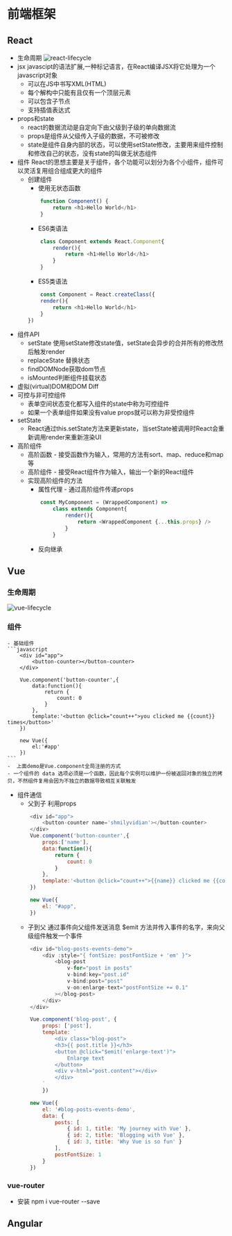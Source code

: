 # 前端框架
## React
- 生命周期
![react-lifecycle](../images/react-lifecycle.png)
- jsx javascipt的语法扩展,一种标记语言，在React编译JSX将它处理为一个javascript对象
    - 可以在JS中书写XML(HTML)
    - 每个解构中只能有且仅有一个顶层元素
    - 可以包含子节点
    - 支持插值表达式
- props和state
    - react的数据流动是自定向下由父级到子级的单向数据流
    - props是组件从父级传入子级的数据，不可被修改
    - state是组件自身内部的状态，可以使用setState修改，主要用来组件控制和修改自己的状态，没有state的叫做无状态组件
- 组件 React的思想主要是关于组件，各个功能可以划分为各个小组件，组件可以灵活复用组合组成更大的组件
    - 创建组件
        - 使用无状态函数
        ```javascript
            function Component() {
                return <h1>Hello World</h1>
            }
        ```
        - ES6类语法 
        ```javascript
            class Component extends React.Component{
                render(){
                    return <h1>Hello World</h1>
                }
            }
        ```
        - ES5类语法 
        ```javascript
            const Component = React.createClass({
            render(){
                return <h1>Hello World</h1>
            }
        })
        ```
- 组件API
    - setState 使用setState修改state值，setState会异步的合并所有的修改然后触发render
    - replaceState 替换状态 
    - findDOMNode获取dom节点
    - isMounted判断组件挂载状态
- 虚拟(virtual)DOM和DOM Diff
- 可控与非可控组件
    - 表单空间状态变化都写入组件的state中称为可控组件
    - 如果一个表单组件如果没有value props就可以称为非受控组件
- setState
    - React通过this.setState方法来更新state，当setState被调用时React会重新调用render来重新渲染UI
- 高阶组件
    - 高阶函数 - 接受函数作为输入，常用的方法有sort、map、reduce和map等
    - 高阶组件 - 接受React组件作为输入，输出一个新的React组件
    - 实现高阶组件的方法
        - 属性代理 - 通过高阶组件传递props
        ```javascript
            const MyComponent = (WrappedComponent) => 
                class extends Component{
                    render(){
                        return <WrappedComponent {...this.props} />
                    }
                }
        ```
        - 反向继承 
## Vue
### 生命周期
![vue-lifecycle](../images/lifecycle.png)
### 组件
    - 基础组件
    ```javascript
        <div id="app">
            <button-counter></button-counter>
        </div>

        Vue.component('button-counter',{
            data:function(){
                return {
                    count: 0
                }
            },
            template:'<button @click="count++">you clicked me {{count}} times</button>'
        })

        new Vue({
            el:'#app'
        })
    ```
    -  上面demo是Vue.component全局注册的方式
    - 一个组件的 data 选项必须是一个函数，因此每个实例可以维护一份被返回对象的独立的拷贝，不然组件复用会因为不独立的数据导致相互关联触发
- 组件通信
    - 父到子 利用props
    ```javascript
        <div id="app">
            <button-counter name='shmilyvidian'></button-counter>
        </div>
        Vue.component('button-counter',{
			props:['name'],
            data:function(){
                return {
                    count: 0
                }
            },
            template:'<button @click="count++">{{name}} clicked me {{count}} times</button>'
        })

        new Vue({
            el: "#app",
        })
    ```
    - 子到父 通过事件向父组件发送消息
     $emit 方法并传入事件的名字，来向父级组件触发一个事件
    ```javascript
        <div id="blog-posts-events-demo">
            <div :style="{ fontSize: postFontSize + 'em' }">
                <blog-post
                    v-for="post in posts"
                    v-bind:key="post.id"
                    v-bind:post="post"
                    v-on:enlarge-text="postFontSize += 0.1"      
                ></blog-post>
            </div>
        </div>

        Vue.component('blog-post', {
            props: ['post'],
            template: `
                <div class="blog-post">
                <h3>{{ post.title }}</h3>
                <button @click="$emit('enlarge-text')">
                    Enlarge text
                </button>
                <div v-html="post.content"></div>
                </div>
            `
            })

        new Vue({
            el: '#blog-posts-events-demo',
            data: {
                posts: [
                    { id: 1, title: 'My journey with Vue' },
                    { id: 2, title: 'Blogging with Vue' },
                    { id: 3, title: 'Why Vue is so fun' }
                ],
                postFontSize: 1
            }
        })
    ```
### vue-router
- 安装 npm i vue-router --save
## Angular